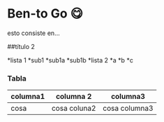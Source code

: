 # Ben-to Go :yum:
esto consiste en...

##título 2

*lista 1
  *sub1
  *sub1a
  *sub1b
*lista 2
  *a
  *b
  *c
  
  ### Tabla
  columna1 | columna 2 | columna3
  ---------|-----------|---------
  cosa | cosa coluna2 | cosa columna3
 
